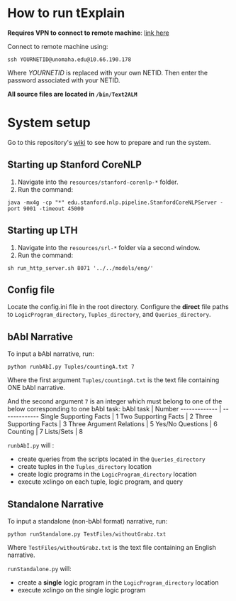 # How to run tExplain
**Requires VPN to connect to remote machine**: [link here](https://nu-vpn.nebraska.edu/)

Connect to remote machine using:
```
ssh YOURNETID@unomaha.edu@10.66.190.178
```
Where *YOURNETID* is replaced with your own NETID. Then enter the password associated with your NETID.

**All source files are located in ```/bin/Text2ALM```**

# System setup
Go to this repository's [wiki](https://github.com/jorgefandinno/tExplain/wiki/System-Setup) to see how to prepare and run the system.

## Starting up Stanford CoreNLP
1. Navigate into the `resources/stanford-corenlp-*` folder.
2. Run the command:
```
java -mx4g -cp "*" edu.stanford.nlp.pipeline.StanfordCoreNLPServer -port 9001 -timeout 45000
```

## Starting up LTH
1. Navigate into the `resources/srl-*` folder via a second window.
2. Run the command:
```
sh run_http_server.sh 8071 '../../models/eng/'
```

## Config file
Locate the config.ini file in the root directory.
Configure the **direct** file paths to `LogicProgram_directory`, `Tuples_directory`, and `Queries_directory`.


## bAbI Narrative
To input a bAbI narrative, run:
```
python runbAbI.py Tuples/countingA.txt 7 
```
Where the first argument `Tuples/countingA.txt` is the text file containing ONE bAbI narrative.

And the second argument `7` is an integer which must belong to one of the below corresponding to one bAbI task:
bAbI task  | Number
------------- | -------------
Single Supporting Facts | 1
Two Supporting Facts | 2
Three Supporting Facts | 3
Three Argument Relations | 5
Yes/No Questions | 6
Counting | 7
Lists/Sets | 8

`runbAbI.py` will :
* create queries from the scripts located in the `Queries_directory`
* create tuples in the `Tuples_directory` location
* create logic programs in the `LogicProgram_directory` location
* execute xclingo on each tuple, logic program, and query

## Standalone Narrative
To input a standalone (non-bAbI format) narrative, run:
```
python runStandalone.py TestFiles/withoutGrabz.txt
```
Where `TestFiles/withoutGrabz.txt` is the text file containing an English narrative.

`runStandalone.py` will:
* create a **single** logic program in the `LogicProgram_directory` location
* execute xclingo on the single logic program